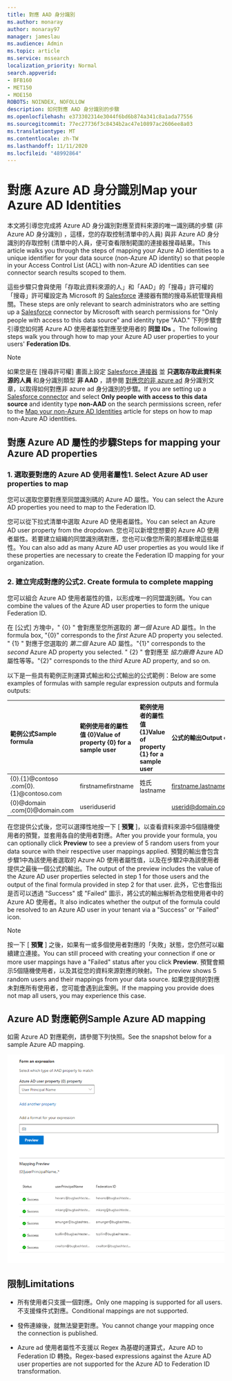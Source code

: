 ```yaml
---
title: 對應 AAD 身分識別
ms.author: monaray
author: monaray97
manager: jameslau
ms.audience: Admin
ms.topic: article
ms.service: mssearch
localization_priority: Normal
search.appverid:
- BFB160
- MET150
- MOE150
ROBOTS: NOINDEX, NOFOLLOW
description: 如何對應 AAD 身分識別的步驟
ms.openlocfilehash: e373302314e3044f6bd6b874a341c8a1ada77556
ms.sourcegitcommit: 77ec27736f3c8434b2ac47e10897ac2606ee8a03
ms.translationtype: MT
ms.contentlocale: zh-TW
ms.lasthandoff: 11/11/2020
ms.locfileid: "48992864"
---
```

# <a name="map-your-azure-ad-identities"></a><span data-ttu-id="e06d9-103">對應 Azure AD 身分識別</span><span class="sxs-lookup"><span data-stu-id="e06d9-103">Map your Azure AD Identities</span></span>  

<span data-ttu-id="e06d9-104">本文將引導您完成將 Azure AD 身分識別對應至資料來源的唯一識別碼的步驟 (非 Azure AD 身分識別) ，這樣，您的存取控制清單中的人員) 與非 Azure AD 身分識別的存取控制 (清單中的人員，便可查看限制範圍的連接器搜尋結果。</span><span class="sxs-lookup"><span data-stu-id="e06d9-104">This article walks you through the steps of mapping your Azure AD identities to a unique identifier for your data source (non-Azure AD identity) so that people in your Access Control List (ACL) with non-Azure AD identities can see connector search results scoped to them.</span></span>

<span data-ttu-id="e06d9-105">這些步驟只會與使用「存取此資料來源的人」和「AAD」的「搜尋」許可權的「搜尋」許可權設定為 Microsoft 的 [Salesforce](salesforce-connector.md) 連接器有關的搜尋系統管理員相關。</span><span class="sxs-lookup"><span data-stu-id="e06d9-105">These steps are only relevant to search administrators who are setting up a [Salesforce](salesforce-connector.md) connector by Microsoft with search permissions for "Only people with access to this data source" and identity type "AAD."</span></span> <span data-ttu-id="e06d9-106">下列步驟會引導您如何將 Azure AD 使用者屬性對應至使用者的 **同盟 IDs** 。</span><span class="sxs-lookup"><span data-stu-id="e06d9-106">The following steps walk you through how to map your Azure AD user properties to your users' **Federation IDs**.</span></span>

>[!NOTE]
><span data-ttu-id="e06d9-107">如果您是在 [搜尋許可權] 畫面上設定 [Salesforce 連接器](salesforce-connector.md) 並 **只選取存取此資料來源的人員** 和身分識別類型 **非 AAD** ，請參閱 [對應您的非 azure ad](map-non-aad.md) 身分識別文章，以取得如何對應非 azure ad 身分識別的步驟。</span><span class="sxs-lookup"><span data-stu-id="e06d9-107">If you are setting up a [Salesforce connector](salesforce-connector.md) and select **Only people with access to this data source** and identity type **non-AAD** on the search permissions screen, refer to the [Map your non-Azure AD Identities](map-non-aad.md) article for steps on how to map non-Azure AD identities.</span></span>  

## <a name="steps-for-mapping-your-azure-ad-properties"></a><span data-ttu-id="e06d9-108">對應 Azure AD 屬性的步驟</span><span class="sxs-lookup"><span data-stu-id="e06d9-108">Steps for mapping your Azure AD properties</span></span>

### <a name="1-select-azure-ad-user-properties-to-map"></a><span data-ttu-id="e06d9-109">1. 選取要對應的 Azure AD 使用者屬性</span><span class="sxs-lookup"><span data-stu-id="e06d9-109">1. Select Azure AD user properties to map</span></span>

<span data-ttu-id="e06d9-110">您可以選取您要對應至同盟識別碼的 Azure AD 屬性。</span><span class="sxs-lookup"><span data-stu-id="e06d9-110">You can select the Azure AD properties you need to map to the Federation ID.</span></span>

<span data-ttu-id="e06d9-111">您可以從下拉式清單中選取 Azure AD 使用者屬性。</span><span class="sxs-lookup"><span data-stu-id="e06d9-111">You can select an Azure AD user property from the dropdown.</span></span> <span data-ttu-id="e06d9-112">您也可以新增您想要的 Azure AD 使用者屬性。若要建立組織的同盟識別碼對應，您也可以像您所需的那樣新增這些屬性。</span><span class="sxs-lookup"><span data-stu-id="e06d9-112">You can also add as many Azure AD user properties as you would like if these properties are necessary to create the Federation ID mapping for your organization.</span></span>

### <a name="2-create-formula-to-complete-mapping"></a><span data-ttu-id="e06d9-113">2. 建立完成對應的公式</span><span class="sxs-lookup"><span data-stu-id="e06d9-113">2. Create formula to complete mapping</span></span>

<span data-ttu-id="e06d9-114">您可以組合 Azure AD 使用者屬性的值，以形成唯一的同盟識別碼。</span><span class="sxs-lookup"><span data-stu-id="e06d9-114">You can combine the values of the Azure AD user properties to form the unique Federation ID.</span></span>

<span data-ttu-id="e06d9-115">在 [公式] 方塊中，" {0} " 會對應至您所選取的 *第一個* Azure AD 屬性。</span><span class="sxs-lookup"><span data-stu-id="e06d9-115">In the formula box, "{0}" corresponds to the *first* Azure AD property you selected.</span></span> <span data-ttu-id="e06d9-116">" {1} " 對應于您選取的 *第二個* Azure AD 屬性。</span><span class="sxs-lookup"><span data-stu-id="e06d9-116">"{1}" corresponds to the *second* Azure AD property you selected.</span></span> <span data-ttu-id="e06d9-117">" {2} " 會對應至 *協力廠商* Azure AD 屬性等等。</span><span class="sxs-lookup"><span data-stu-id="e06d9-117">"{2}" corresponds to the *third* Azure AD property, and so on.</span></span>  

<span data-ttu-id="e06d9-118">以下是一些具有範例正則運算式輸出和公式輸出的公式範例：</span><span class="sxs-lookup"><span data-stu-id="e06d9-118">Below are some examples of formulas with sample regular expression outputs and formula outputs:</span></span>

| <span data-ttu-id="e06d9-119">範例公式</span><span class="sxs-lookup"><span data-stu-id="e06d9-119">Sample formula</span></span>                  | <span data-ttu-id="e06d9-120">範例使用者的屬性值 {0}</span><span class="sxs-lookup"><span data-stu-id="e06d9-120">Value of property {0} for a sample user</span></span>                 | <span data-ttu-id="e06d9-121">範例使用者的屬性值 {1}</span><span class="sxs-lookup"><span data-stu-id="e06d9-121">Value of property {1} for a sample user</span></span>           | <span data-ttu-id="e06d9-122">公式的輸出</span><span class="sxs-lookup"><span data-stu-id="e06d9-122">Output of formula</span></span>                  |
| :------------------- | :------------------- |:---------------|:---------------|
| <span data-ttu-id="e06d9-123">{0}.{1}@contoso .com</span><span class="sxs-lookup"><span data-stu-id="e06d9-123">{0}.{1}@contoso.com</span></span>  | <span data-ttu-id="e06d9-124">firstname</span><span class="sxs-lookup"><span data-stu-id="e06d9-124">firstname</span></span> | <span data-ttu-id="e06d9-125">姓氏</span><span class="sxs-lookup"><span data-stu-id="e06d9-125">lastname</span></span> |<span data-ttu-id="e06d9-126">firstname.lastname@contoso.com</span><span class="sxs-lookup"><span data-stu-id="e06d9-126">firstname.lastname@contoso.com</span></span>
| <span data-ttu-id="e06d9-127">{0}@domain .com</span><span class="sxs-lookup"><span data-stu-id="e06d9-127">{0}@domain.com</span></span>                 | <span data-ttu-id="e06d9-128">userid</span><span class="sxs-lookup"><span data-stu-id="e06d9-128">userid</span></span>                 |             |<span data-ttu-id="e06d9-129">userid@domain.com</span><span class="sxs-lookup"><span data-stu-id="e06d9-129">userid@domain.com</span></span>

<span data-ttu-id="e06d9-130">在您提供公式後，您可以選擇性地按一下 [ **預覽** ]，以查看資料來源中5個隨機使用者的預覽，並套用各自的使用者對應。</span><span class="sxs-lookup"><span data-stu-id="e06d9-130">After you provide your formula, you can optionally click **Preview** to see a preview of 5 random users from your data source with their respective user mappings applied.</span></span> <span data-ttu-id="e06d9-131">預覽的輸出會包含步驟1中為該使用者選取的 Azure AD 使用者屬性值，以及在步驟2中為該使用者提供之最後一個公式的輸出。</span><span class="sxs-lookup"><span data-stu-id="e06d9-131">The output of the preview includes the value of the Azure AD user properties selected in step 1 for those users and the output of the final formula provided in step 2 for that user.</span></span> <span data-ttu-id="e06d9-132">此外，它也會指出是否可以透過 "Success" 或 "Failed" 圖示，將公式的輸出解析為您租使用者中的 Azure AD 使用者。</span><span class="sxs-lookup"><span data-stu-id="e06d9-132">It also indicates whether the output of the formula could be resolved to an Azure AD user in your tenant via a "Success" or "Failed" icon.</span></span>  

>[!NOTE]
><span data-ttu-id="e06d9-133">按一下 [ **預覽** ] 之後，如果有一或多個使用者對應的「失敗」狀態，您仍然可以繼續建立連接。</span><span class="sxs-lookup"><span data-stu-id="e06d9-133">You can still proceed with creating your connection if one or more user mappings have a "Failed" status after you click **Preview**.</span></span> <span data-ttu-id="e06d9-134">預覽會顯示5個隨機使用者，以及其從您的資料來源對應的映射。</span><span class="sxs-lookup"><span data-stu-id="e06d9-134">The preview shows 5 random users and their mappings from your data source.</span></span> <span data-ttu-id="e06d9-135">如果您提供的對應未對應所有使用者，您可能會遇到此案例。</span><span class="sxs-lookup"><span data-stu-id="e06d9-135">If the mapping you provide does not map all users, you may experience this case.</span></span>

## <a name="sample-azure-ad-mapping"></a><span data-ttu-id="e06d9-136">Azure AD 對應範例</span><span class="sxs-lookup"><span data-stu-id="e06d9-136">Sample Azure AD mapping</span></span>

<span data-ttu-id="e06d9-137">如需 Azure AD 對應範例，請參閱下列快照。</span><span class="sxs-lookup"><span data-stu-id="e06d9-137">See the snapshot below for a sample Azure AD mapping.</span></span>

![如何填滿 Azure AD 對應頁面的範例快照](media/aad-mapping.png)

## <a name="limitations"></a><span data-ttu-id="e06d9-139">限制</span><span class="sxs-lookup"><span data-stu-id="e06d9-139">Limitations</span></span>  

- <span data-ttu-id="e06d9-140">所有使用者只支援一個對應。</span><span class="sxs-lookup"><span data-stu-id="e06d9-140">Only one mapping is supported for all users.</span></span> <span data-ttu-id="e06d9-141">不支援條件式對應。</span><span class="sxs-lookup"><span data-stu-id="e06d9-141">Conditional mappings are not supported.</span></span>  

- <span data-ttu-id="e06d9-142">發佈連線後，就無法變更對應。</span><span class="sxs-lookup"><span data-stu-id="e06d9-142">You cannot change your mapping once the connection is published.</span></span>  

- <span data-ttu-id="e06d9-143">Azure ad 使用者屬性不支援以 Regex 為基礎的運算式，Azure AD to Federation ID 轉換。</span><span class="sxs-lookup"><span data-stu-id="e06d9-143">Regex-based expressions against the Azure AD user properties are not supported for the Azure AD to Federation ID transformation.</span></span>